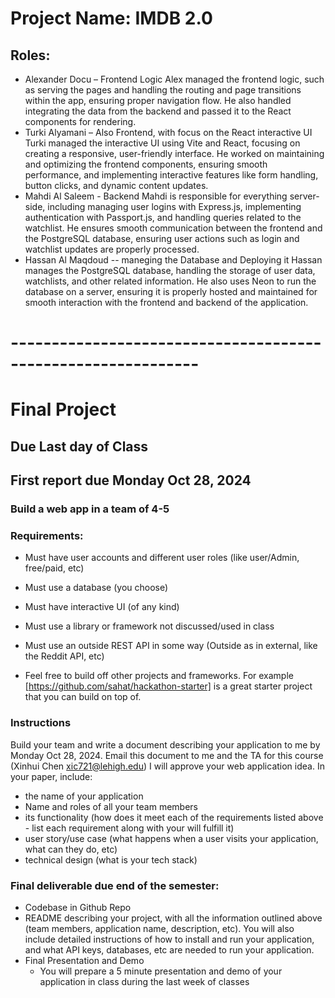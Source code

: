 # Project Name: IMDB 2.0


## Roles:
* Alexander Docu – Frontend Logic
     Alex managed the frontend logic, such as serving the pages and handling the routing and page transitions within the app, ensuring proper navigation flow. He also handled integrating the data from the backend and passed it to the React components for rendering.
*  Turki Alyamani – Also Frontend, with focus on the React interactive UI
     Turki managed the interactive UI using Vite and React, focusing on creating a responsive, user-friendly interface. He worked on maintaining and optimizing the frontend components, ensuring smooth performance, and implementing interactive features like form handling, button clicks, and dynamic content updates.
* Mahdi Al Saleem - Backend
     Mahdi is responsible for everything server-side, including managing user logins with Express.js, implementing authentication with Passport.js, and handling queries related to the watchlist. He ensures smooth communication between the frontend and the PostgreSQL database, ensuring user actions such as login and watchlist updates are properly processed.
* Hassan Al Maqdoud -- maneging the Database and Deploying it
     Hassan manages the PostgreSQL database, handling the storage of user data, watchlists, and other related information. He also uses Neon to run the database on a server, ensuring it is properly hosted and maintained for smooth interaction with the frontend and backend of the application.







# -------------------------------------------------------------


# Final Project

## Due Last day of Class
## First report due Monday Oct 28, 2024

### Build a web app in a team of 4-5

### Requirements:
* Must have user accounts and different user roles (like user/Admin, free/paid, etc)
* Must use a database (you choose)
* Must have interactive UI (of any kind)
* Must use a library or framework not discussed/used in class
* Must use an outside REST API in some way (Outside as in external, like the Reddit API, etc)

* Feel free to build off other projects and frameworks. For example [https://github.com/sahat/hackathon-starter] is a great starter project that you can build on top of. 

### Instructions
Build your team and write a document describing your application to me by Monday Oct 28, 2024. Email this document to me and the TA for this course (Xinhui Chen xic721@lehigh.edu)  I will approve your web application idea. In your paper, include:
* the name of your application
* Name and roles of all your team members
* its functionality (how does it meet each of the requirements listed above - list each requirement along with your will fulfill it)
* user story/use case (what happens when a user visits your application, what can they do, etc)
* technical design (what is your tech stack)


### Final deliverable due end of the semester:
* Codebase in Github Repo
* README describing your project, with all the information outlined above (team members, application name, description, etc). You will also include detailed instructions of how to install and run your application, and what API keys, databases, etc are needed to run your application.
* Final Presentation and Demo
  * You will prepare a 5 minute presentation and demo of your application in class during the last week of classes
